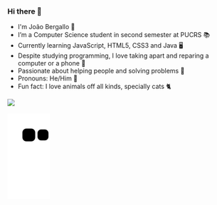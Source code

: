 ### Hi there 👋

- I'm João Bergallo 🙂
- I’m a Computer Science student in second semester at PUCRS 📚
- Currently learning JavaScript, HTML5, CSS3 and Java 🖥
- Despite studying programming, I love taking apart and reparing a computer or a phone 🤖
- Passionate about helping people and solving problems 🚀
- Pronouns: He/Him 🤗
- Fun fact: I love animals off all kinds, specially cats 🐈

<img src="https://cdn.jsdelivr.net/gh/devicons/devicon/icons/javascript/javascript-original.svg" />


![Snake animation](https://github.com/jhbergallo/jhbergallo/blob/output/github-contribution-grid-snake.svg)
